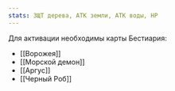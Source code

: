 ```yaml
---
stats: ЗЩТ дерева, АТК земли, АТК воды, HP
---
```

Для активации необходимы карты Бестиария:
- [[Ворожея]]
- [[Морской демон]]
- [[Аргус]]
- [[Черный Роб]]